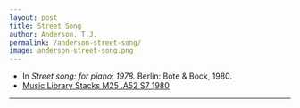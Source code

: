 ```yaml
---
layout: post
title: Street Song
author: Anderson, T.J.
permalink: /anderson-street-song/
image: anderson-street-song.png
---
```


- In *Street song: for piano: 1978.* Berlin: Bote & Bock, 1980.
- <a href="https://tufts-primo.hosted.exlibrisgroup.com/primo-explore/fulldisplay?docid=01TUN_ALMA21104821750003851&context=L&vid=01TUN&lang=en_US&search_scope=EVERYTHING&adaptor=Local%20Search%20Engine&tab=everything&query=any,contains,T.%20J.%20Anderson%20street%20song&facet=library,include,01TUN_MUSIC&offset=0" target="_blank">Music Library Stacks M25 .A52 S7 1980 </a>

---
